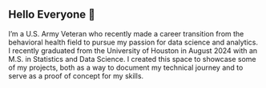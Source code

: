 ## Hello Everyone 👋


I’m a U.S. Army Veteran who recently made a career transition from the behavioral health field to pursue my passion for data science and analytics. I recently graduated from the University of Houston in August 2024 with an M.S. in Statistics and Data Science. I created this space to showcase some of my projects, both as a way to document my technical journey and to serve as a proof of concept for my skills.
<!--
**ClintsMck/ClintsMck** is a ✨ _special_ ✨ repository because its `README.md` (this file) appears on your GitHub profile.

Here are some ideas to get you started:

- 🔭 I’m currently working on ...
- 🌱 I’m currently learning ...
- 👯 I’m looking to collaborate on ...
- 🤔 I’m looking for help with ...
- 💬 Ask me about ...
- 📫 How to reach me: ...
- 😄 Pronouns: ...
- ⚡ Fun fact: ...
-->
